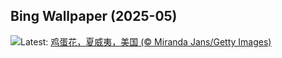 ## Bing Wallpaper (2025-05)
![](https://www.bing.com/th?id=OHR.PinkPlumeria_ZH-CN3890147555_UHD.jpg&w=1000)Latest: [鸡蛋花，夏威夷，美国 (© Miranda Jans/Getty Images)](https://www.bing.com/th?id=OHR.PinkPlumeria_ZH-CN3890147555_UHD.jpg)